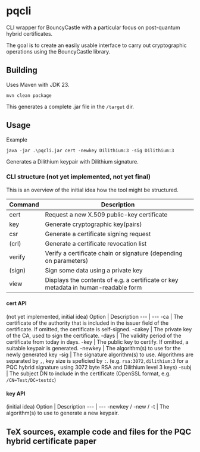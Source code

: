 # pqcli
CLI wrapper for BouncyCastle with a particular focus on post-quantum hybrid certificates.

The goal is to create an easily usable interface to carry out cryptographic operations using the BouncyCastle library.

## Building

Uses Maven with JDK 23.

```shell
mvn clean package
```

This generates a complete .jar file in the `/target` dir.

## Usage

Example

```
java -jar .\pqcli.jar cert -newkey Dilithium:3 -sig Dilithium:3
```
Generates a Dilithium keypair with Dilithium signature.

### CLI structure (not yet implemented, not yet final)

This is an overview of the initial idea how the tool might be structured.

Command | Description
--- | ---
cert | Request a new X.509 public-key certificate
key | Generate cryptographic key(pairs)
csr | Generate a certificate signing request
(crl) | Generate a certificate revocation list
verify | Verify a certificate chain or signature (depending on parameters)
(sign) | Sign some data using a private key
view | Displays the contents of e.g. a certificate or key metadata in human-readable form

#### cert API

(not yet implemented, initial idea)
Option | Description
--- | ---
-ca | The certificate of the authority that is included in the issuer field of the certificate. If omitted, the certificate is self-signed.
-cakey | The private key of the CA, used to sign the certificate.
-days | The validity period of the certificate from today in days.
-key | The public key to certify. If omitted, a suitable keypair is generated.
-newkey | The algorithm(s) to use for the newly generated key
-sig | The signature algorithm(s) to use. Algorithms are separated by `,`, key size is speficied by `:`. (e.g. `rsa:3072,dilithium:3` for a PQC hybrid signature using 3072 byte RSA and Dilithium level 3 keys) 
-subj | The subject DN to include in the certificate (OpenSSL format, e.g. `/CN=Test/DC=testdc`)

#### key API

(initial idea)
Option | Description
--- | ---
-newkey / -new / -t | The algorithm(s) to use to generate a new keypair.

## TeX sources, example code and files for the PQC hybrid certificate paper
